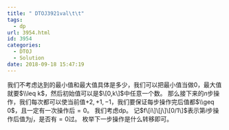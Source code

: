 ```yaml
---
title: " DTOJ3921val\t\t"
tags:
  - dp
url: 3954.html
id: 3954
categories:
  - DTOJ
  - Solution
date: 2018-09-18 15:47:19
---
```


我们不考虑达到的最小值和最大值具体是多少，我们可以把最小值当做$0$，最大值就要$\\leq k$，然后初始值可以是$\[0,k\]$中任意一个数。 那么接下来的$n$步操作，我们每次都可以使当前值$+2,+1,-1$，我们要保证每步操作完后值都$\\geq 0$，且一定有一次操作后$=0$。 我们考虑dp。 记$f\[i\]\[j\]\[0/1\]$表示第$i$步操作后值为$j$，是否有$=0$过。 枚举下一步操作是什么转移即可。